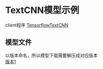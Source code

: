 # TextCNN模型示例

client程序 [TensorflowTextCNN](../../../src/main/java/com/bj58/ailab/demo/client/TensorflowTextCnn.java)  

## 模型文件
以版本命名，所以模型下载需要解压成对应版本        
[版本1](http://wos.58cdn.com.cn/nOlKjIhGntU/dlinference/demo_model_tensorflow_textcnn_1.zip)
